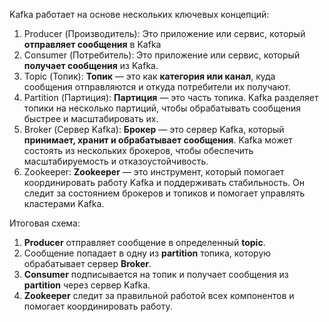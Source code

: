 Kafka работает на основе нескольких ключевых концепций:
1. Producer (Производитель): Это приложение или сервис, который **отправляет сообщения** в Kafka
2. Consumer (Потребитель): Это приложение или сервис, который **получает сообщения** из Kafka.
3. Topic (Топик): **Топик** — это как **категория или канал**, куда сообщения отправляются и откуда потребители их получают.
4. Partition (Партиция): **Партиция** — это часть топика. Kafka разделяет топики на несколько партиций, чтобы обрабатывать сообщения быстрее и масштабировать их.
5. Broker (Сервер Kafka): **Брокер** — это сервер Kafka, который **принимает, хранит и обрабатывает сообщения**. Kafka может состоять из нескольких брокеров, чтобы обеспечить масштабируемость и отказоустойчивость.
6. Zookeeper: **Zookeeper** — это инструмент, который помогает координировать работу Kafka и поддерживать стабильность. Он следит за состоянием брокеров и топиков и помогает управлять кластерами Kafka.

Итоговая схема:
1. **Producer** отправляет сообщение в определенный **topic**.
2. Сообщение попадает в одну из **partition** топика, которую обрабатывает сервер **Broker**.
3. **Consumer** подписывается на топик и получает сообщения из **partition** через сервер Kafka.
4. **Zookeeper** следит за правильной работой всех компонентов и помогает координировать работу.